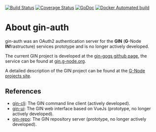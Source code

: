 [![Build Status](https://travis-ci.org/G-Node/gin-auth.svg?branch=master)](https://travis-ci.org/G-Node/gin-auth)
[![Coverage Status](https://coveralls.io/repos/github/G-Node/gin-auth/badge.svg?branch=master)](https://coveralls.io/github/G-Node/gin-auth?branch=master)
[![GoDoc](https://godoc.org/github.com/G-Node/gin-auth?status.svg)](https://godoc.org/github.com/G-Node/gin-auth)
[![Docker Automated build](https://img.shields.io/docker/automated/gnode/gin-auth.svg)](https://hub.docker.com/r/gnode/gin-auth)

# About gin-auth

gin-auth was an OAuth2 authentication server for the **GIN** (**G**-Node **IN**frastructure) services prototype and is no longer actively developed.

The current GIN project is developed at the [gin-gogs github page](https://github.com/G-Node/gogs), the service can be found at [gin.g-node.org](https://gin.g-node.org).

A detailed description of the GIN project can be found at the [G-Node projects site](https://g-node.github.io).

## References
- [gin-cli](https://github.com/G-Node/gin-cli): The GIN command line client (actively developed).
- [gin-ui](https://github.com/G-Node/gin-ui): The GIN web interface based on VueJs (prototype, no longer actively developed).
- [gin-repo](https://github.com/G-Node/gin-repo): The GIN repository server (prototype, no longer actively developed).
